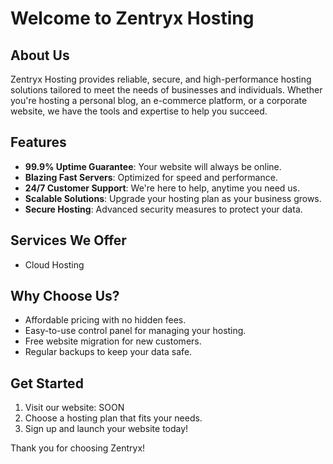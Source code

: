 # Welcome to Zentryx Hosting

## About Us
Zentryx Hosting provides reliable, secure, and high-performance hosting solutions tailored to meet the needs of businesses and individuals. Whether you're hosting a personal blog, an e-commerce platform, or a corporate website, we have the tools and expertise to help you succeed.

## Features
- **99.9% Uptime Guarantee**: Your website will always be online.
- **Blazing Fast Servers**: Optimized for speed and performance.
- **24/7 Customer Support**: We're here to help, anytime you need us.
- **Scalable Solutions**: Upgrade your hosting plan as your business grows.
- **Secure Hosting**: Advanced security measures to protect your data.

## Services We Offer
- Cloud Hosting

## Why Choose Us?
- Affordable pricing with no hidden fees.
- Easy-to-use control panel for managing your hosting.
- Free website migration for new customers.
- Regular backups to keep your data safe.

## Get Started
1. Visit our website: SOON
2. Choose a hosting plan that fits your needs.
3. Sign up and launch your website today!


Thank you for choosing Zentryx!

